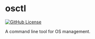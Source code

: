 # osctl

[![GitHub License](https://img.shields.io/github/license/luohu1/osctl)](https://github.com/luohu1/osctl/blob/master/LICENSE)

A command line tool for OS management.
